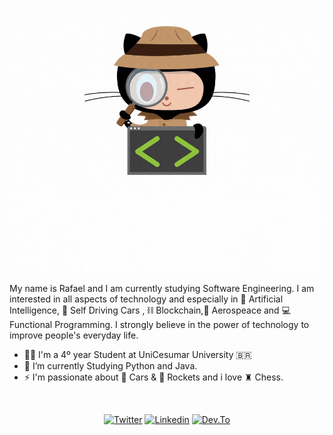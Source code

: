 ![IMAGE](https://github.com/rafaelm229/rafaelm229/blob/master/HI%2C%20There!.gif)

My name is Rafael and I am currently studying Software Engineering. I am interested in all aspects of technology and especially in 🤖 Artificial Intelligence, 🚗 Self Driving Cars , ⛓ Blockchain,🚀 Aerospeace and 💻 Functional Programming. I strongly believe in the power of technology to improve people's everyday life.
<br>
- 👩‍🎓 I'm a 4º year Student at UniCesumar University 🇧🇷
- 🌱 I’m currently Studying Python and Java.
- ⚡ I'm passionate about 🏁 Cars & 🚀 Rockets and i love ♜ Chess.
<br>

<p align="center">
  <a href="https://twitter.com/Rafaelm229" target="_blank"><img src="https://img.shields.io/badge/Twitter-1DA1F2?style=for-the-badge&logo=twitter&logoColor=white" alt="Twitter"></a>
  <a href="https://www.linkedin.com/in/rafaelnmoura/" target="_blank"><img src="https://img.shields.io/badge/LinkedIn-0077B5?style=for-the-badge&logo=linkedin&logoColor=white" alt="Linkedin"></a>
  <a href="https://www.dev.to/rafaelm229" target="_blank"><img src="https://img.shields.io/badge/Dev.to-0A0A0A?style=for-the-badge&logo=dev%2Eto&logoColor=white" alt="Dev.To"></a>
</p>



